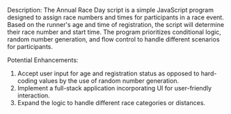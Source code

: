 Description: 
The Annual Race Day script is a simple JavaScript program designed to assign race numbers and times
for participants in a race event. Based on the runner's age and time of registration, the script will determine
their race number and start time. The program prioritizes conditional logic, random number generation, 
and flow control to handle different scenarios for participants.

Potential Enhancements: 
1) Accept user input for age and registration status as opposed to hard-coding values by the use of random number generation.
2) Implement a full-stack application incorporating UI for user-friendly interaction.
3) Expand the logic to handle different race categories or distances. 
